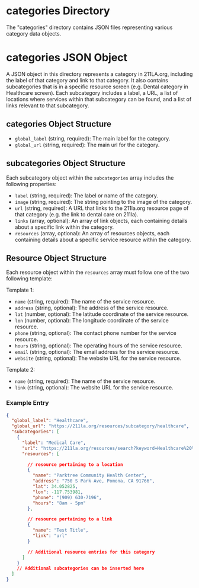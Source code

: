 # categories Directory

The "categories" directory contains JSON files representing various category data objects.

# categories JSON Object

A JSON object in this directory represents a category in 211LA.org, including the label of that category and link to that category. It also contains subcategories
that is in a specific resource screen (e.g. Dental category in Healthcare screen). Each subcategory includes a label, a URL, a list of locations where services
within that subcategory can be found, and a list of links relevant to that subcategory.

## categories Object Structure

- `global_label` (string, required): The main label for the category.
- `global_url` (string, required): The main url for the category.

## subcategories Object Structure

Each subcategory object within the `subcategories` array includes the following properties:

- `label` (string, required): The label or name of the category.
- `image` (string, required): The string pointing to the image of the category.
- `url` (string, required): A URL that links to the 211la.org resource page of that category (e.g. the link to dental care on 211la).
- `links` (array, optional): An array of link objects, each containing details about a specific link within the category.
- `resources` (array, optional): An array of resources objects, each containing details about a specific service resource within the category.

## Resource Object Structure

Each resource object within the `resources` array must follow one of the two following template:

Template 1:
- `name` (string, required): The name of the service resource.
- `address` (string, optional): The address of the service resource.
- `lat` (number, optional): The latitude coordinate of the service resource.
- `lon` (number, optional): The longitude coordinate of the service resource.
- `phone` (string, optional): The contact phone number for the service resource.
- `hours` (string, optional): The operating hours of the service resource.
- `email` (string, optional): The email address for the service resource.
- `website` (string, optional): The website URL for the service resource.

Template 2:
- `name` (string, required): The name of the service resource.
- `link` (string, optional): The website URL for the service resource.

### Example Entry

```json
{
  "global_label": "Healthcare",
  "global_url": "https://211la.org/resources/subcategory/healthcare",
  "subcategories": [
    {
      "label": "Medical Care",
      "url": "https://211la.org/resources/search?keyword=Healthcare%20%3E%20Medical%20Care%20%281018%29&landing=1&keyword_hidden=Healthcare%20%3E%20Medical%20Care%20%281018%29&website_categorization=1",
      "resources": [

        // resource pertaining to a location
        {
          "name": "Parktree Community Health Center",
          "address": "750 S Park Ave, Pomona, CA 91766",
          "lat": 34.052825,
          "lon": -117.753981,
          "phone": "(909) 630-7196",
          "hours": "8am - 5pm"
        },

        // resource pertaining to a link
        {
          "name": "Test Title",
          "link": "url"
        }

        // Additional resource entries for this category
      ]
    }
    // Additional subcategories can be inserted here
  ]
}
```